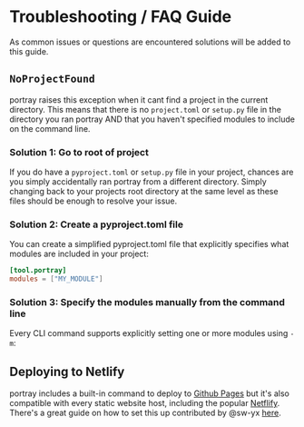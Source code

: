 # Troubleshooting / FAQ Guide

As common issues or questions are encountered solutions will be added to this guide.

## `NoProjectFound`

portray raises this exception when it cant find a project in the current directory.
This means that there is no `project.toml` or `setup.py` file in the directory you ran portray
AND that you haven't specified modules to include on the command line.

### Solution 1: Go to root of project
If you do have a `pyproject.toml` or `setup.py` file in your project, chances are you simply accidentally ran
portray from a different directory. Simply changing back to your projects root directory at the same level as
these files should be enough to resolve your issue.

### Solution 2: Create a pyproject.toml file
You can create a simplified pyproject.toml file that explicitly specifies what modules are included in your project:

```toml
[tool.portray]
modules = ["MY_MODULE"]
```

### Solution 3: Specify the modules manually from the command line
Every CLI command supports explicitly setting one or more modules using `-m`:

<script id="asciicast-264805" src="https://asciinema.org/a/264805.js" async></script>

## Deploying to Netlify

portray includes a built-in command to deploy to [Github Pages](https://pages.github.com/) but it's also compatible with every static website host, including the popular [Netflify](https://www.netlify.com).
There's a great guide on how to set this up contributed by @sw-yx [here](https://scotch.io/@sw-yx/python-the-jamstack).
